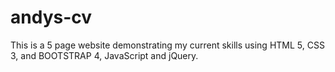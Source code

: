 # andys-cv 

This is a 5 page website demonstrating my current skills using HTML 5, CSS 3, and BOOTSTRAP 4, JavaScript and jQuery.
